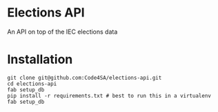 Elections API
=============

An API on top of the IEC elections data

Installation
============

    git clone git@github.com:Code4SA/elections-api.git
    cd elections-api
    fab setup_db
    pip install -r requirements.txt # best to run this in a virtualenv 
    fab setup_db
